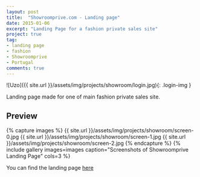```yaml
---
layout: post
title:  "Showroomprive.com - Landing page"
date: 2015-01-06
excerpt: "Landing Page for a fashion private sales site"
project: true
tag:
- landing page 
- fashion
- Showroomprive
- Portugal
comments: true
---
```


![Uzo]({{ site.url }}/assets/img/projects/showroom/login.jpg){: .login-img }      
     
 Landing page made for one of main fashion private sales site.

## Preview

{% capture images %}
	{{ site.url }}/assets/img/projects/showroom/screen-0.jpg
	{{ site.url }}/assets/img/projects/showroom/screen-1.jpg
	{{ site.url }}/assets/img/projects/showroom/screen-2.jpg
{% endcapture %}
{% include gallery images=images caption="Screenshots of Showroomprive Landing Page" cols=3 %}


       
You can find the landing page [here](http://outletmoda.pt/)
